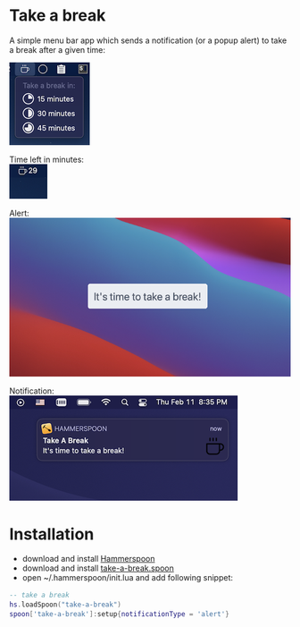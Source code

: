 # Take a break

A simple menu bar app which sends a notification (or a popup alert) to take a break after a given time:

![menu](./screenshots/menu.png)

Time left in minutes:  
![timer](./screenshots/timer.png)

Alert:  
![alert](./screenshots/alert.png)

Notification:  
![notification](./screenshots/notification.png)

# Installation

 - download and install [Hammerspoon](https://github.com/Hammerspoon/hammerspoon/releases/latest)
  - download and install [take-a-break.spoon](https://github.com/fork-my-spoons/take-a-break.spoon/raw/main/take-a-break.spoon.zip) 
  - open ~/.hammerspoon/init.lua and add following snippet:

```lua
-- take a break
hs.loadSpoon("take-a-break")
spoon['take-a-break']:setup{notificationType = 'alert'}
```